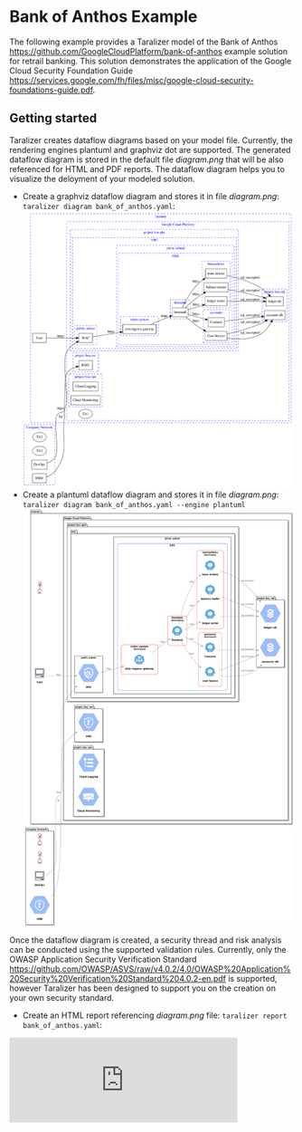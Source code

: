 # Bank of Anthos Example

The following example provides a Taralizer model of the Bank of Anthos <https://github.com/GoogleCloudPlatform/bank-of-anthos>  example solution for retrail banking.
This solution demonstrates the application of the Google Cloud Security Foundation Guide <https://services.google.com/fh/files/misc/google-cloud-security-foundations-guide.pdf>.

## Getting started

Taralizer creates dataflow diagrams based on your model file. Currently, the rendering engines plantuml and graphviz dot are supported.
The generated dataflow diagram is stored in the default file *diagram.png* that will be also referenced for HTML and PDF reports.
The dataflow diagram helps you to visualize the deloyment of your modeled solution.

- Create a graphviz dataflow diagram and stores it in file *diagram.png*: `taralizer diagram bank_of_anthos.yaml`:
![GraphViz dot Dataflow Diagram](https://github.com/devmatic-it/taralizer/blob/main/examples/gcp/diagram_graphviz.png)
- Create a plantuml dataflow diagram and stores it in file *diagram.png*: `taralizer diagram bank_of_anthos.yaml --engine plantuml`
![GraphViz dot Dataflow Diagram](https://github.com/devmatic-it/taralizer/blob/main/examples/gcp/diagram.png)

Once the dataflow diagram is created, a security thread and risk analysis can be conducted using the supported validation rules.
Currently, only the OWASP Application Security Verification Standard <https://github.com/OWASP/ASVS/raw/v4.0.2/4.0/OWASP%20Application%20Security%20Verification%20Standard%204.0.2-en.pdf> is supported, however Taralizer has been designed to support you on the creation on your own security standard.

- Create an HTML report referencing *diagram.png* file:  `taralizer report bank_of_anthos.yaml`:
<iframe src="https://github.com/devmatic-it/taralizer/blob/main/examples/gcp/report.html" width="80%" frameborder="0" scrolling="no" />
- Create a PDF report emedding *diagram.png* file: `taralizer report bank_of_anthos.yaml --type pdf`:
PDF Report <https://github.com/devmatic-it/taralizer/blob/main/examples/gcp/report.pdf>
